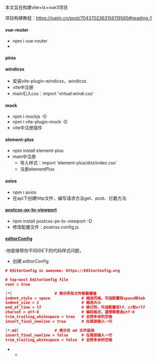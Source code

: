 本文旨在构建vite+ts+vue3项目

项目构建教程：https://juejin.cn/post/7043702363156119565#heading-1

#### vue-router

- npm i vue-router
- 

#### pinia

#### windicss

- 安装vite-plugin-windicss，windicss
- vite中注册
- main引入css：import 'virtual:windi.css'

#### mock

- npm i mockjs -D
- npm i vite-plugin-mock -D
- vite中注册插件

#### element-plus

- npm install element-plus
- main中注册
  - 导入样式：import 'element-plus/dist/index.css'
  - 注册elementPlus

#### axios

- npm i axios
- 在api下创建http文件，编写请求方法get、post、拦截方法

#### [postcss-px-to-viewport](https://juejin.cn/post/7018433228591595550)

- npm install postcss-px-to-viewport -D
- 修改配置文件：postcss.config.js

#### [editorConfig](https://editorconfig.org/)

:他能够帮你不同IDE下的代码样式问题，

- 创建.editorConfig

```json
# EditorConfig is awesome: https://EditorConfig.org

# top-most EditorConfig file
root = true

[*]                   # 表示所有文件都要遵循
indent_style = space              # 缩进风格，可选配置有space和tab
indent_size = 2                   # 缩进大小
end_of_line = lf                  # 换行符，可选配置有lf、cr和crlf
charset = utf-8                   # 编码格式，通常都是选utf-8
trim_trailing_whitespace = true   # 去除多余的空格
insert_final_newline = true       # 在尾部插入一行

[*.md]                # 表示仅 md 文件适用
insert_final_newline = false      # 在尾部插入一行
trim_trailing_whitespace = false  # 去除多余的空格
```



- - 

  
  
  